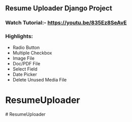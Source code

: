 ## Resume Uploader Django Project
### Watch Tutorial:- https://youtu.be/835Ez8SeAvE


### Highlights:
* Radio Button
* Multiple Checkbox
* Image File
* Doc/PDF File
* Select Field
* Date Picker
* Delete Unused Media File
# ResumeUploader
#   R e s u m e U p l o a d e r  
 